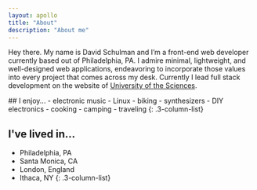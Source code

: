 ```yaml
---
layout: apollo
title: "About"
description: "About me"
---
```


Hey there. My name is David Schulman and I’m a front-end web developer currently based out of Philadelphia, PA. I admire minimal, lightweight, and well-designed web applications, endeavoring to incorporate those values into every project that comes across my desk. Currently I lead full stack development on the website of [University of the Sciences](https://www.usciences.edu/index.html).

<div class="column-list">
## I enjoy...
- electronic music
- Linux
- biking
- synthesizers
- DIY electronics
- cooking
- camping
- traveling
{: .3-column-list}

## I've lived in...
- Philadelphia, PA
- Santa Monica, CA
- London, England
- Ithaca, NY
{: .3-column-list}
</div>
